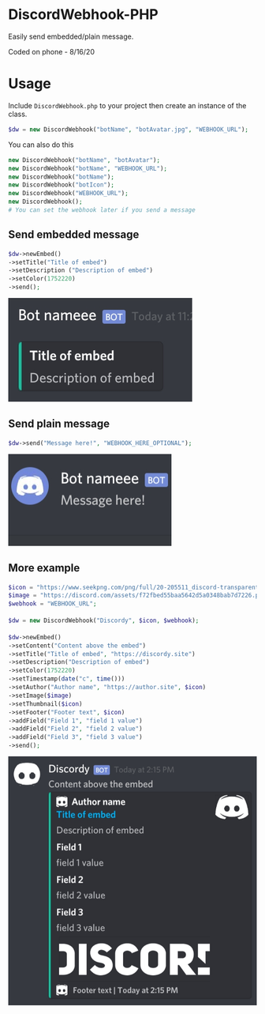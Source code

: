 # DiscordWebhook-PHP
Easily send embedded/plain message.

Coded on phone - 8/16/20

# Usage
Include `DiscordWebhook.php` to your project then 
create an instance of the class.
```php
$dw = new DiscordWebhook("botName", "botAvatar.jpg", "WEBHOOK_URL");
```
You can also do this
```php
new DiscordWebhook("botName", "botAvatar");
new DiscordWebhook("botName", "WEBHOOK_URL");
new DiscordWebhook("botName");
new DiscordWebhook("botIcon");
new DiscordWebhook("WEBHOOK_URL");
new DiscordWebhook();
# You can set the webhook later if you send a message
```

## Send embedded message 

```php
$dw->newEmbed()
->setTitle("Title of embed")
->setDescription ("Description of embed")
->setColor(1752220)
->send();
```

![Preview](images/em_s.jpg)

## Send plain message

```php
$dw->send("Message here!", "WEBHOOK_HERE_OPTIONAL");
```

![Preview](images/pm.jpg)


## More example
```php
$icon = "https://www.seekpng.com/png/full/20-205511_discord-transparent-staff-discord-logo-black-and-white.png";
$image = "https://discord.com/assets/f72fbed55baa5642d5a0348bab7d7226.png";
$webhook = "WEBHOOK_URL";

$dw = new DiscordWebhook("Discordy", $icon, $webhook);

$dw->newEmbed()
->setContent("Content above the embed")
->setTitle("Title of embed", "https://discordy.site")
->setDescription("Description of embed")
->setColor(1752220)
->setTimestamp(date("c", time()))
->setAuthor("Author name", "https://author.site", $icon)
->setImage($image)
->setThumbnail($icon)
->setFooter("Footer text", $icon)
->addField("Field 1", "field 1 value")
->addField("Field 2", "field 2 value")
->addField("Field 3", "field 3 value")
->send();
```

![Preview](images/e1.jpg)


